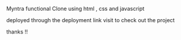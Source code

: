 Myntra functional Clone using html , css and javascript 

deployed through the deployment link 
visit to check out the project 

thanks !!
